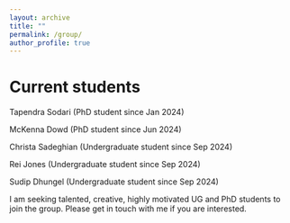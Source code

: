 ```yaml
---
layout: archive
title: ""
permalink: /group/
author_profile: true
---
```


Current students
======

Tapendra Sodari (PhD student since Jan 2024)

McKenna Dowd (PhD student since Jun 2024)

Christa Sadeghian (Undergraduate student since Sep 2024)

Rei Jones (Undergraduate student since Sep 2024)

Sudip Dhungel (Undergraduate student since Sep 2024)

I am seeking talented, creative, highly motivated UG and PhD students to join the group. Please get in touch with me if you are interested.
